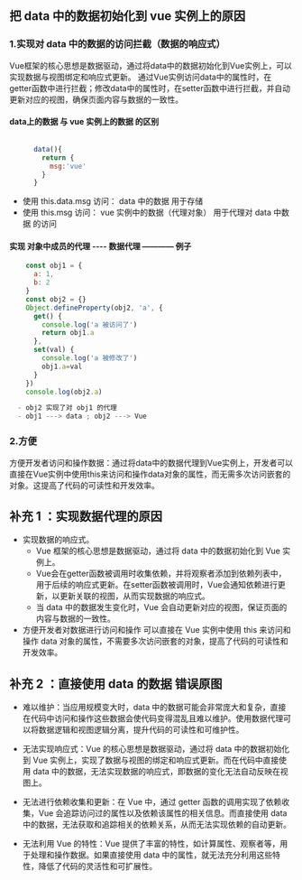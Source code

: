 ## 把 data 中的数据初始化到 vue 实例上的原因

### 1.实现对 data 中的数据的访问拦截（数据的响应式）

 Vue框架的核心思想是数据驱动，通过将data中的数据初始化到Vue实例上，可以实现数据与视图绑定和响应式更新。
 通过Vue实例访问data中的属性时，在getter函数中进行拦截；修改data中的属性时，在setter函数中进行拦截，并自动更新对应的视图，确保页面内容与数据的一致性。

  #### data上的数据  与  vue 实例上的数据 的区别
```js

      data(){
        return {
          msg:'vue'
        }
      }
```
  - 使用 this.data.msg 访问：
    data 中的数据 用于存储
  - 使用 this.msg 访问：
    vue 实例中的数据（代理对象） 用于代理对 data 中数据 的访问

  #### 实现 对象中成员的代理 ---- 数据代理 ———— 例子
```js
    const obj1 = {
      a: 1,
      b: 2
    }
    const obj2 = {}
    Object.defineProperty(obj2, 'a', {
      get() {
        console.log('a 被访问了')
        return obj1.a
      },
      set(val) {
        console.log('a 被修改了')
        obj1.a=val
      }
    })
    console.log(obj2.a)

  - obj2 实现了对 obj1 的代理
  - obj1 ---> data ; obj2 ---> Vue
```
### 2.方便

方便开发者访问和操作数据：通过将data中的数据代理到Vue实例上，开发者可以直接在Vue实例中使用this来访问和操作data对象的属性，而无需多次访问嵌套的对象。这提高了代码的可读性和开发效率。



## 补充 1 ：实现数据代理的原因

-  实现数据的响应式。
    - Vue 框架的核心思想是数据驱动，通过将 data 中的数据初始化到 Vue 实例上。
    - Vue会在getter函数被调用时收集依赖，并将观察者添加到依赖列表中，用于后续的响应式更新。在setter函数被调用时，Vue会通知依赖进行更新，以更新关联的视图，从而实现数据的响应式。
    - 当 data 中的数据发生变化时，Vue 会自动更新对应的视图，保证页面的内容与数据的一致性。
-  方便开发者对数据进行访问和操作
  可以直接在 Vue 实例中使用 this 来访问和操作 data 对象的属性，不需要多次访问嵌套的对象，提高了代码的可读性和开发效率。

## 补充 2 ：直接使用 data 的数据 错误原图

  - 难以维护：当应用规模变大时，data 中的数据可能会非常庞大和复杂，直接在代码中访问和操作这些数据会使代码变得混乱且难以维护。使用数据代理可以将数据逻辑和视图逻辑分离，提升代码的可读性和可维护性。

  - 无法实现响应式：Vue 的核心思想是数据驱动，通过将 data 中的数据初始化到 Vue 实例上，实现了数据与视图的绑定和响应式更新。而在代码中直接使用 data 中的数据，无法实现数据的响应式，即数据的变化无法自动反映在视图上。

  - 无法进行依赖收集和更新：在 Vue 中，通过 getter 函数的调用实现了依赖收集，Vue 会追踪访问过的属性以及依赖该属性的相关信息。而直接使用 data 中的数据，无法获取和追踪相关的依赖关系，从而无法实现依赖的自动更新。

  - 无法利用 Vue 的特性：Vue 提供了丰富的特性，如计算属性、观察者等，用于处理和操作数据。如果直接使用 data 中的属性，就无法充分利用这些特性，降低了代码的灵活性和可扩展性。
